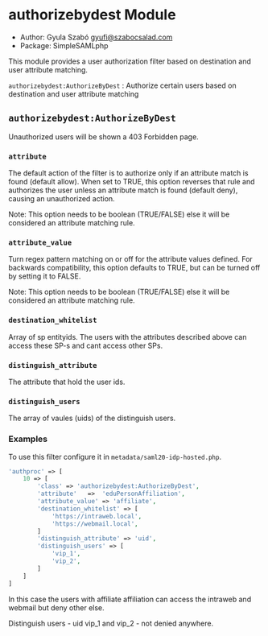 authorizebydest Module
======================

<!--
	This file is written in Markdown syntax.
	For more information about how to use the Markdown syntax, read here:
	http://daringfireball.net/projects/markdown/syntax
-->

  * Author: Gyula Szabó <gyufi@szabocsalad.com>
  * Package: SimpleSAMLphp

This module provides a user authorization filter based on destination and user attribute matching.


`authorizebydest:AuthorizeByDest`
: Authorize certain users based on destination and user attribute matching


`authorizebydest:AuthorizeByDest`
---------------------


Unauthorized users will be shown a 403 Forbidden page.

### `attribute` ###
The default action of the filter is to authorize only if an attribute match is found (default allow). When set to TRUE, this option reverses that rule and authorizes the user unless an attribute match is found (default deny), causing an unauthorized action.

Note: This option needs to be boolean (TRUE/FALSE) else it will be considered an attribute matching rule.

### `attribute_value` ###
Turn regex pattern matching on or off for the attribute values defined. For backwards compatibility, this option defaults to TRUE, but can be turned off by setting it to FALSE.

Note: This option needs to be boolean (TRUE/FALSE) else it will be considered an attribute matching rule.

### `destination_whitelist` ###
Array of sp entityids. The users with the attributes described above can access these SP-s and cant access other SPs.  

### `distinguish_attribute` ###
The attribute that hold the user ids.

### `distinguish_users` ###
The array of vaules (uids) of the distinguish users.


### Examples ###
To use this filter configure it in `metadata/saml20-idp-hosted.php`.

```php
'authproc' => [
    10 => [
        'class' => 'authorizebydest:AuthorizeByDest',
        'attribute'   =>  'eduPersonAffiliation',
        'attribute_value' => 'affiliate',
        'destination_whitelist' => [
            'https://intraweb.local',
            'https://webmail.local',
        ]
        'distinguish_attribute' => 'uid',
        'distinguish_users' => [
            'vip_1',
            'vip_2',
        ]
    ]
]
```

In this case the users with affiliate affiliation can access the intraweb and webmail but deny other else.

Distinguish users - uid vip_1 and vip_2 - not denied anywhere.

